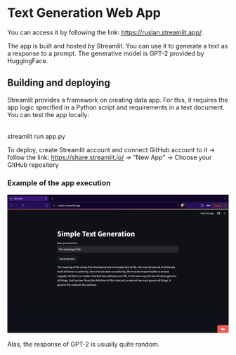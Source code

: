 # Text Generation Web App

You can access it by following the link: https://ruslan.streamlit.app/.

The app is built and hosted by Streamlit. You can use it to generate a text as a response to a prompt. The generative model is GPT-2 provided by HuggingFace.

## Building and deploying
Streamlit provides a framework on creating data app. For this, it requires the app logic specified in a Python script and requirements in a text document. You can test the app locally:

######
streamlit run app.py

To deploy, create Streamlit account and connect GitHub account to it -> follow the link: https://share.streamlit.io/ -> "New App" -> Choose your GitHub repository

### Example of the app execution
![](images/example.png)

Alas, the response of GPT-2 is usually quite random.